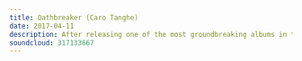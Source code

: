 ```yaml
---
title: Oathbreaker (Caro Tanghe)
date: 2017-04-11
description: After releasing one of the most groundbreaking albums in the recent history of rock music, Beez sits down with Caro Tanghe of Oathbreaker to discuss their landmark album, Rheia, just how far a person is willing to push themselves physically and mentally for their art and how you difficult it is to take art that delves into the darkest parts of your emotions on the road and onto the stage. This is an interview not to be missed.
soundcloud: 317133667
---
```

